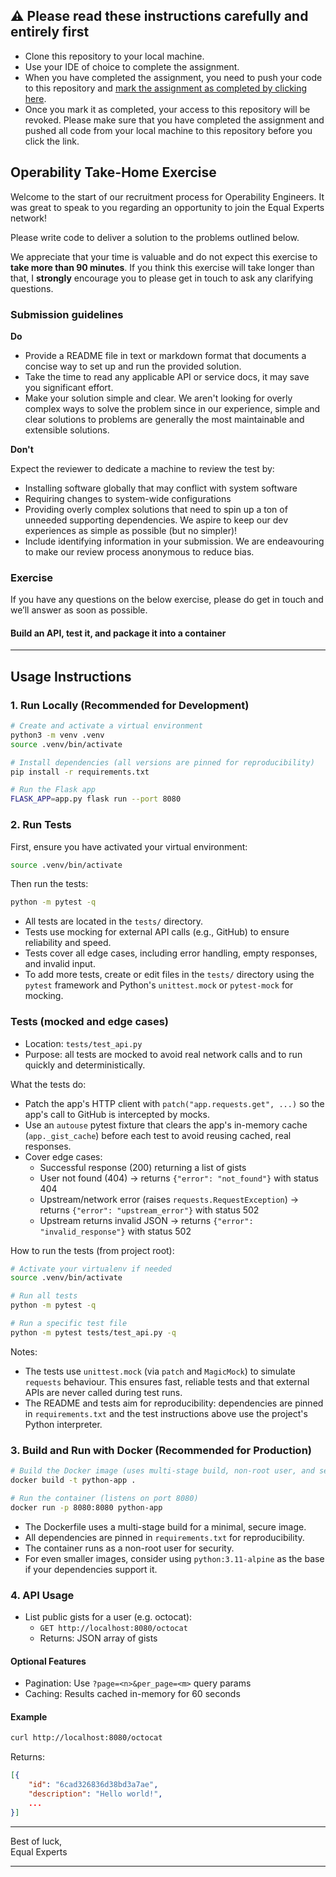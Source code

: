 ## :warning: Please read these instructions carefully and entirely first
* Clone this repository to your local machine.
* Use your IDE of choice to complete the assignment.
* When you have completed the assignment, you need to  push your code to this repository and [mark the assignment as completed by clicking here](https://app.snapcode.review/submission_links/56097bbd-a081-4209-b863-7a63a0bf23aa).
* Once you mark it as completed, your access to this repository will be revoked. Please make sure that you have completed the assignment and pushed all code from your local machine to this repository before you click the link.

## Operability Take-Home Exercise

Welcome to the start of our recruitment process for Operability Engineers. It was great to speak to you regarding an opportunity to join the Equal Experts network!

Please write code to deliver a solution to the problems outlined below.

We appreciate that your time is valuable and do not expect this exercise to **take more than 90 minutes**. If you think this exercise will take longer than that, I **strongly** encourage you to please get in touch to ask any clarifying questions.

### Submission guidelines
**Do**
- Provide a README file in text or markdown format that documents a concise way to set up and run the provided solution.
- Take the time to read any applicable API or service docs, it may save you significant effort.
- Make your solution simple and clear. We aren't looking for overly complex ways to solve the problem since in our experience, simple and clear solutions to problems are generally the most maintainable and extensible solutions.

**Don't**

Expect the reviewer to dedicate a machine to review the test by:

- Installing software globally that may conflict with system software
- Requiring changes to system-wide configurations
- Providing overly complex solutions that need to spin up a ton of unneeded supporting dependencies. We aspire to keep our dev experiences as simple as possible (but no simpler)!
- Include identifying information in your submission. We are endeavouring to make our review process anonymous to reduce bias.

### Exercise
If you have any questions on the below exercise, please do get in touch and we’ll answer as soon as possible.

#### Build an API, test it, and package it into a container

---

## Usage Instructions

### 1. Run Locally (Recommended for Development)

```zsh
# Create and activate a virtual environment
python3 -m venv .venv
source .venv/bin/activate

# Install dependencies (all versions are pinned for reproducibility)
pip install -r requirements.txt

# Run the Flask app
FLASK_APP=app.py flask run --port 8080
```

### 2. Run Tests

First, ensure you have activated your virtual environment:
```zsh
source .venv/bin/activate
```

Then run the tests:
```zsh
python -m pytest -q
```

- All tests are located in the `tests/` directory.
- Tests use mocking for external API calls (e.g., GitHub) to ensure reliability and speed.
- Tests cover all edge cases, including error handling, empty responses, and invalid input.
- To add more tests, create or edit files in the `tests/` directory using the `pytest` framework and Python's `unittest.mock` or `pytest-mock` for mocking.

### Tests (mocked and edge cases)

- Location: `tests/test_api.py`
- Purpose: all tests are mocked to avoid real network calls and to run quickly and deterministically.

What the tests do:
- Patch the app's HTTP client with `patch("app.requests.get", ...)` so the app's call to GitHub is intercepted by mocks.
- Use an `autouse` pytest fixture that clears the app's in-memory cache (`app._gist_cache`) before each test to avoid reusing cached, real responses.
- Cover edge cases:
	- Successful response (200) returning a list of gists
	- User not found (404) -> returns `{"error": "not_found"}` with status 404
	- Upstream/network error (raises `requests.RequestException`) -> returns `{"error": "upstream_error"}` with status 502
	- Upstream returns invalid JSON -> returns `{"error": "invalid_response"}` with status 502

How to run the tests (from project root):

```zsh
# Activate your virtualenv if needed
source .venv/bin/activate

# Run all tests
python -m pytest -q

# Run a specific test file
python -m pytest tests/test_api.py -q
```

Notes:
- The tests use `unittest.mock` (via `patch` and `MagicMock`) to simulate `requests` behaviour. This ensures fast, reliable tests and that external APIs are never called during test runs.
- The README and tests aim for reproducibility: dependencies are pinned in `requirements.txt` and the test instructions above use the project's Python interpreter.

### 3. Build and Run with Docker (Recommended for Production)

```zsh
# Build the Docker image (uses multi-stage build, non-root user, and security best practices)
docker build -t python-app .

# Run the container (listens on port 8080)
docker run -p 8080:8080 python-app
```

- The Dockerfile uses a multi-stage build for a minimal, secure image.
- All dependencies are pinned in `requirements.txt` for reproducibility.
- The container runs as a non-root user for security.
- For even smaller images, consider using `python:3.11-alpine` as the base if your dependencies support it.

### 4. API Usage

- List public gists for a user (e.g. octocat):
  - `GET http://localhost:8080/octocat`
  - Returns: JSON array of gists

#### Optional Features
- Pagination: Use `?page=<n>&per_page=<m>` query params
- Caching: Results cached in-memory for 60 seconds

#### Example

```zsh
curl http://localhost:8080/octocat
```

Returns:

```json
[{
	"id": "6cad326836d38bd3a7ae",
	"description": "Hello world!",
	...
}]
```

---
Best of luck,  
Equal Experts
__________________________________________
[^1]: For example Go, Python or Ruby but not Bash or Powershell.  
[^2]: https://docs.github.com/en/rest/gists/gists?apiVersion=2022-11-28
